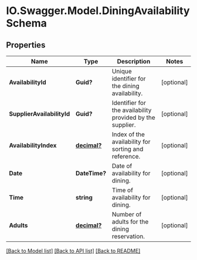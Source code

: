 # IO.Swagger.Model.DiningAvailabilitySchema
## Properties

Name | Type | Description | Notes
------------ | ------------- | ------------- | -------------
**AvailabilityId** | **Guid?** | Unique identifier for the dining availability. | [optional] 
**SupplierAvailabilityId** | **Guid?** | Identifier for the availability provided by the supplier. | [optional] 
**AvailabilityIndex** | [**decimal?**](BigDecimal.md) | Index of the availability for sorting and reference. | [optional] 
**Date** | **DateTime?** | Date of availability for dining. | [optional] 
**Time** | **string** | Time of availability for dining. | [optional] 
**Adults** | [**decimal?**](BigDecimal.md) | Number of adults for the dining reservation. | [optional] 

[[Back to Model list]](../README.md#documentation-for-models) [[Back to API list]](../README.md#documentation-for-api-endpoints) [[Back to README]](../README.md)

